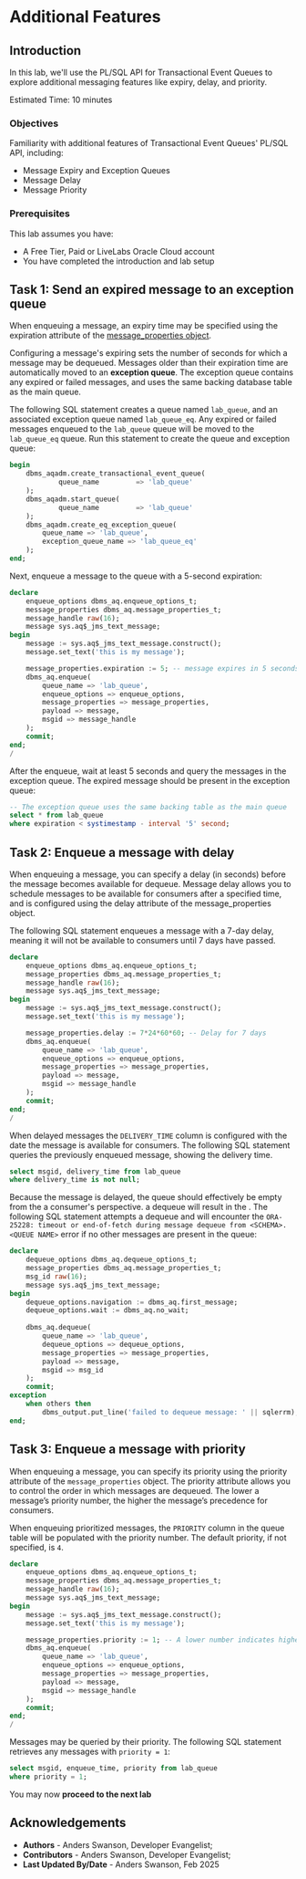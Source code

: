# Additional Features

## Introduction

In this lab, we'll use the PL/SQL API for Transactional Event Queues to explore additional messaging features like expiry, delay, and priority. 

Estimated Time: 10 minutes

### Objectives

Familiarity with additional features of Transactional Event Queues' PL/SQL API, including:

- Message Expiry and Exception Queues
- Message Delay
- Message Priority

### Prerequisites

This lab assumes you have:

- A Free Tier, Paid or LiveLabs Oracle Cloud account
- You have completed the introduction and lab setup

## **Task 1:** Send an expired message to an exception queue

When enqueuing a message, an expiry time may be specified using the expiration attribute of the [message_properties object](https://docs.oracle.com/en/database/oracle/oracle-database/23/arpls/advanced-queuing-AQ-types.html#GUID-7232160F-22CF-4DF7-BAAF-96EDCC5CB452).

Configuring a message's expiring sets the number of seconds for which a message may be dequeued. Messages older than their expiration time are automatically moved to an **exception queue**. The exception queue contains any expired or failed messages, and uses the same backing database table as the main queue.

The following SQL statement creates a queue named `lab_queue`, and an associated exception queue named `lab_queue_eq`. Any expired or failed messages enqueued to the `lab_queue` queue will be moved to the `lab_queue_eq` queue. Run this statement to create the queue and exception queue:

```sql
begin
    dbms_aqadm.create_transactional_event_queue(
            queue_name         => 'lab_queue'
    );
    dbms_aqadm.start_queue(
            queue_name         => 'lab_queue'
    );
    dbms_aqadm.create_eq_exception_queue(
        queue_name => 'lab_queue',
        exception_queue_name => 'lab_queue_eq'
    );
end;
```

Next, enqueue a message to the queue with a 5-second expiration:

```sql
declare
    enqueue_options dbms_aq.enqueue_options_t;
    message_properties dbms_aq.message_properties_t;
    message_handle raw(16);
    message sys.aq$_jms_text_message;
begin
    message := sys.aq$_jms_text_message.construct();
    message.set_text('this is my message');

    message_properties.expiration := 5; -- message expires in 5 seconds
    dbms_aq.enqueue(
        queue_name => 'lab_queue',
        enqueue_options => enqueue_options,
        message_properties => message_properties,
        payload => message,
        msgid => message_handle
    );
    commit;
end;
/
```

After the enqueue, wait at least 5 seconds and query the messages in the exception queue. The expired message should be present in the exception queue:

```sql
-- The exception queue uses the same backing table as the main queue
select * from lab_queue
where expiration < systimestamp - interval '5' second;
```

## **Task 2:** Enqueue a message with delay

When enqueuing a message, you can specify a delay (in seconds) before the message becomes available for dequeue. Message delay allows you to schedule messages to be available for consumers after a specified time, and is configured using the delay attribute of the message_properties object.

The following SQL statement enqueues a message with a 7-day delay, meaning it will not be available to consumers until 7 days have passed.

```sql
declare
    enqueue_options dbms_aq.enqueue_options_t;
    message_properties dbms_aq.message_properties_t;
    message_handle raw(16);
    message sys.aq$_jms_text_message;
begin
    message := sys.aq$_jms_text_message.construct();
    message.set_text('this is my message');

    message_properties.delay := 7*24*60*60; -- Delay for 7 days
    dbms_aq.enqueue(
        queue_name => 'lab_queue',
        enqueue_options => enqueue_options,
        message_properties => message_properties,
        payload => message,
        msgid => message_handle
    );
    commit;
end;
/
```

When delayed messages the `DELIVERY_TIME` column is configured with the date the message is available for consumers. The following SQL statement queries the previously enqueued message, showing the delivery time.

```sql
select msgid, delivery_time from lab_queue
where delivery_time is not null;
```

Because the message is delayed, the queue should effectively be empty from the a consumer's perspective. a dequeue will result in the . The following SQL statement attempts a dequeue and will encounter the `ORA-25228: timeout or end-of-fetch during message dequeue from <SCHEMA>.<QUEUE NAME>` error if no other messages are present in the queue:

```sql
declare
    dequeue_options dbms_aq.dequeue_options_t;
    message_properties dbms_aq.message_properties_t;
    msg_id raw(16);
    message sys.aq$_jms_text_message;
begin
    dequeue_options.navigation := dbms_aq.first_message;
    dequeue_options.wait := dbms_aq.no_wait;
    
    dbms_aq.dequeue(
        queue_name => 'lab_queue',
        dequeue_options => dequeue_options,
        message_properties => message_properties,
        payload => message,
        msgid => msg_id
    );
    commit;
exception
    when others then
        dbms_output.put_line('failed to dequeue message: ' || sqlerrm);
end;
```

## **Task 3:** Enqueue a message with priority

When enqueuing a message, you can specify its priority using the priority attribute of the `message_properties` object. The priority attribute allows you to control the order in which messages are dequeued. The lower a message’s priority number, the higher the message’s precedence for consumers.

When enqueuing prioritized messages, the `PRIORITY`
column in the queue table will be populated with the priority number. The default priority, if not specified, is `4`.

```sql
declare
    enqueue_options dbms_aq.enqueue_options_t;
    message_properties dbms_aq.message_properties_t;
    message_handle raw(16);
    message sys.aq$_jms_text_message;
begin
    message := sys.aq$_jms_text_message.construct();
    message.set_text('this is my message');

    message_properties.priority := 1; -- A lower number indicates higher priority
    dbms_aq.enqueue(
        queue_name => 'lab_queue',
        enqueue_options => enqueue_options,
        message_properties => message_properties,
        payload => message,
        msgid => message_handle
    );
    commit;
end;
/
```

Messages may be queried by their priority. The following SQL statement retrieves any messages with `priority = 1`:

```sql
select msgid, enqueue_time, priority from lab_queue
where priority = 1;
```

You may now **proceed to the next lab**

## Acknowledgements

- **Authors** - Anders Swanson, Developer Evangelist;
- **Contributors** - Anders Swanson, Developer Evangelist;
- **Last Updated By/Date** - Anders Swanson, Feb 2025

